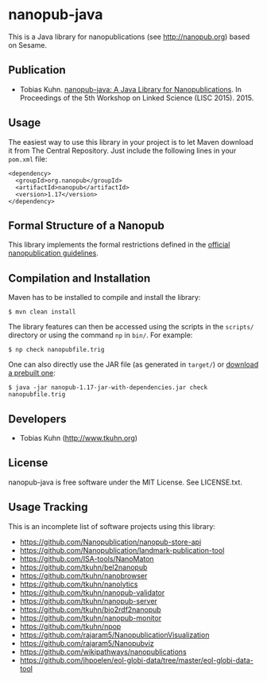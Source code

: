 nanopub-java
============

This is a Java library for nanopublications (see http://nanopub.org) based on
Sesame.


Publication
-----------

- Tobias Kuhn.  [nanopub-java: A Java Library for
  Nanopublications](http://arxiv.org/pdf/1508.04977.pdf). In Proceedings of the
  5th Workshop on Linked Science (LISC 2015). 2015.


Usage
-----

The easiest way to use this library in your project is to let Maven download it
from The Central Repository. Just include the following lines in your `pom.xml`
file:

    <dependency>
      <groupId>org.nanopub</groupId>
      <artifactId>nanopub</artifactId>
      <version>1.17</version>
    </dependency>


Formal Structure of a Nanopub
-----------------------------

This library implements the formal restrictions defined in the [official
nanopublication guidelines](http://nanopub.org/guidelines/working_draft/).


Compilation and Installation
----------------------------

Maven has to be installed to compile and install the library:

    $ mvn clean install

The library features can then be accessed using the scripts in the `scripts/`
directory or using the command `np` in `bin/`. For example:

    $ np check nanopubfile.trig

One can also directly use the JAR file (as generated in `target/`) or [download
a prebuilt one](https://github.com/Nanopublication/nanopub-java/releases):

    $ java -jar nanopub-1.17-jar-with-dependencies.jar check nanopubfile.trig


Developers
----------

- Tobias Kuhn (http://www.tkuhn.org)


License
-------

nanopub-java is free software under the MIT License. See LICENSE.txt.


Usage Tracking
--------------

This is an incomplete list of software projects using this library:

- https://github.com/Nanopublication/nanopub-store-api
- https://github.com/Nanopublication/landmark-publication-tool
- https://github.com/ISA-tools/NanoMaton
- https://github.com/tkuhn/bel2nanopub
- https://github.com/tkuhn/nanobrowser
- https://github.com/tkuhn/nanolytics
- https://github.com/tkuhn/nanopub-validator
- https://github.com/tkuhn/nanopub-server
- https://github.com/tkuhn/bio2rdf2nanopub
- https://github.com/tkuhn/nanopub-monitor
- https://github.com/tkuhn/npop
- https://github.com/rajaram5/NanopublicationVisualization
- https://github.com/rajaram5/Nanopubviz
- https://github.com/wikipathways/nanopublications
- https://github.com/jhpoelen/eol-globi-data/tree/master/eol-globi-data-tool

